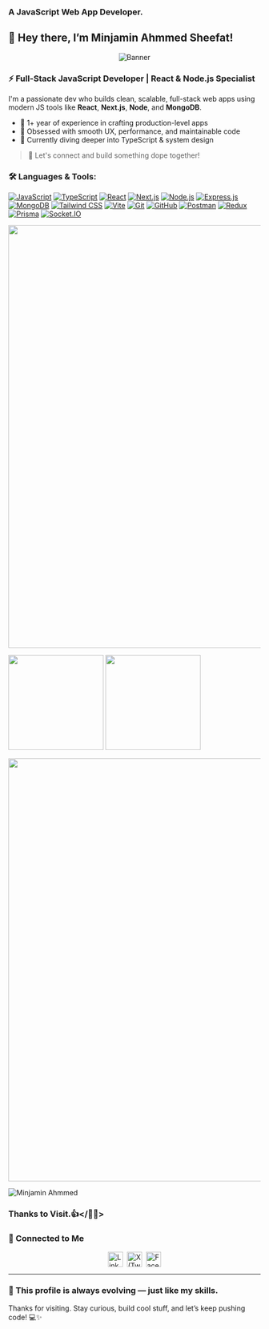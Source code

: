 ### A JavaScript Web App Developer.

## 👋 Hey there, I’m Minjamin Ahmmed Sheefat!

<p align="center">
  <img src="https://i.ibb.co.com/2Yqsj8jW/cover.png" alt="Banner" />
</p>

### ⚡ Full-Stack JavaScript Developer | React & Node.js Specialist
I'm a passionate dev who builds clean, scalable, full-stack web apps using modern JS tools like **React**, **Next.js**, **Node**, and **MongoDB**.

- 🔭 1+ year of experience in crafting production-level apps
- 🚀 Obsessed with smooth UX, performance, and maintainable code
- 🧠 Currently diving deeper into TypeScript & system design

> 💬 Let's connect and build something dope together!

<h3 align="left">🛠️ Languages & Tools:</h3>
<p align="left">
  <a href="https://developer.mozilla.org/en-US/docs/Web/JavaScript" target="_blank"><img src="https://skillicons.dev/icons?i=js" alt="JavaScript" title="JavaScript"/></a>
  <a href="https://www.typescriptlang.org/" target="_blank"><img src="https://skillicons.dev/icons?i=ts" alt="TypeScript" title="TypeScript"/></a>
  <a href="https://reactjs.org/" target="_blank"><img src="https://skillicons.dev/icons?i=react" alt="React" title="React"/></a>
  <a href="https://nextjs.org/" target="_blank"><img src="https://skillicons.dev/icons?i=nextjs" alt="Next.js" title="Next.js"/></a>
  <a href="https://nodejs.org/" target="_blank"><img src="https://skillicons.dev/icons?i=nodejs" alt="Node.js" title="Node.js"/></a>
  <a href="https://expressjs.com/" target="_blank"><img src="https://skillicons.dev/icons?i=express" alt="Express.js" title="Express.js"/></a>
  <a href="https://www.mongodb.com/" target="_blank"><img src="https://skillicons.dev/icons?i=mongodb" alt="MongoDB" title="MongoDB"/></a>
  <a href="https://tailwindcss.com/" target="_blank"><img src="https://skillicons.dev/icons?i=tailwind" alt="Tailwind CSS" title="Tailwind CSS"/></a>
  <a href="https://vitejs.dev/" target="_blank"><img src="https://skillicons.dev/icons?i=vite" alt="Vite" title="Vite"/></a>
  <a href="https://git-scm.com/" target="_blank"><img src="https://skillicons.dev/icons?i=git" alt="Git" title="Git"/></a>
  <a href="https://github.com/" target="_blank"><img src="https://skillicons.dev/icons?i=github" alt="GitHub" title="GitHub"/></a>
  <a href="https://www.postman.com/" target="_blank"><img src="https://skillicons.dev/icons?i=postman" alt="Postman" title="Postman"/></a>
  <a href="https://redux.js.org/" target="_blank"><img src="https://skillicons.dev/icons?i=redux" alt="Redux" title="Redux"/></a>
  <a href="https://www.prisma.io/" target="_blank"><img src="https://skillicons.dev/icons?i=prisma" alt="Prisma" title="Prisma"/></a>
   <a href="https://socket.io/" target="_blank"><img src="https://skillicons.dev/icons?i=socketio" alt="Socket.IO" title="Socket.IO"/></a>
</p>


<!--   <img width="845"  src="https://streak-stats.demolab.com?user=muhammadranju&hide_border=true&border_radius=5&card_width=800&theme=dark"> -->
   <img width="845"  src="https://github-profile-summary-cards.vercel.app/api/cards/profile-details?username=minjamin-ahmmed&theme=vision_friendly_dark">
<!--   <img   width="845" src="https://github-profile-summary-cards.vercel.app/api/cards/profile-details?username=minjamin-ahmmed&theme=gruvbox" /> -->
  
<p> 
  <img height="190" src="https://github-readme-stats.vercel.app/api/top-langs/?username=minjamin-ahmmed&layout=compact&theme=tokyonight&hide_border=true"/>
  <img height="190" src="https://github-readme-stats.vercel.app/api?username=minjamin-ahmmed&show_icons=true&count_private=true&theme=tokyonight&hide_border=true"/>
</p>

<img width="845" src="https://github-profile-trophy.vercel.app/?username=minjamin-ahmmed&theme=dracula&no-bg=true&hide_border=true" />


<!-- <a href="https://gitroll.io/profile/uj4CFlj0KiRVsY6LK3AB4TIurP2C3" target="_blank"><img src="https://res.cloudinary.com/nodelove/image/upload/v1719340361/mdranju/gaznyxmbxfdvs19ebrh0.png" alt="GitRoll Profile Badge"  width="460" height="260"/></a> -->


<p align="left"> 
 <img src="https://komarev.com/ghpvc/?username=minjamin-ahmmed&color=brightgreen&style=plasti&theme=dark" alt="Minjamin Ahmmed" /> 
</p>
<!-- <a href="https://app.daily.dev/muhammadranju"><img src="https://api.daily.dev/devcards/v2/8bzFCy1xxlwDVcdDGHAsy.png?type=wide&r=n4j" width="845" alt="Md. Ranju's Dev Card"/></a> -->
  
### Thanks to Visit.👍</🚀😊>

### 🔗 Connected to Me
<div  >


<p style="display:flex; align-items: center; justify-content: center;">
  <a href="https://www.linkedin.com/in/minjamin-ahmmed-sheefat/" target="_blank">
    <img alt="LinkedIn" width="30px" src="https://cdn-icons-png.flaticon.com/512/174/174857.png" />
  </a>&nbsp;&nbsp;

  <a href="https://x.com/sheefat_58" target="_blank">
    <img alt="X (Twitter)" width="30px" src="https://cdn-icons-png.flaticon.com/512/5968/5968958.png" />
  </a>&nbsp;&nbsp;

  <a href="https://www.facebook.com/minjamin.ahmmed/" target="_blank">
    <img alt="Facebook" width="30px" src="https://img.icons8.com/fluent/48/000000/facebook-new.png" />
  </a>
</p>

     

     
<div/>
</div>

---

### 🚀 This profile is always evolving — just like my skills.
Thanks for visiting. Stay curious, build cool stuff, and let’s keep pushing code! 💻✨


 
